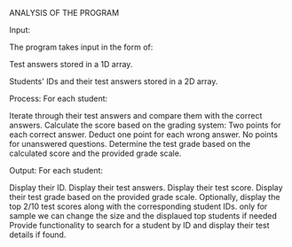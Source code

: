 
ANALYSIS OF THE PROGRAM

Input:

The program takes input in the form of:

 Test answers stored in a 1D array.
 
 Students' IDs and their test answers stored in a 2D array.
 
Process:
For each student:

 Iterate through their test answers and compare them with the correct answers.
 Calculate the score based on the grading system:
Two points for each correct answer.
Deduct one point for each wrong answer.
No points for unanswered questions.
Determine the test grade based on the calculated score and the provided grade scale.

Output:
For each student:

 Display their ID.
Display their test answers.
 Display their test score.
Display their test grade based on the provided grade scale.
 Optionally, display the top 2/10 test scores along with the corresponding student IDs.
     only for sample we can change the size and the displaued top students if needed
Provide functionality to search for a student by ID and display their test details if found.



